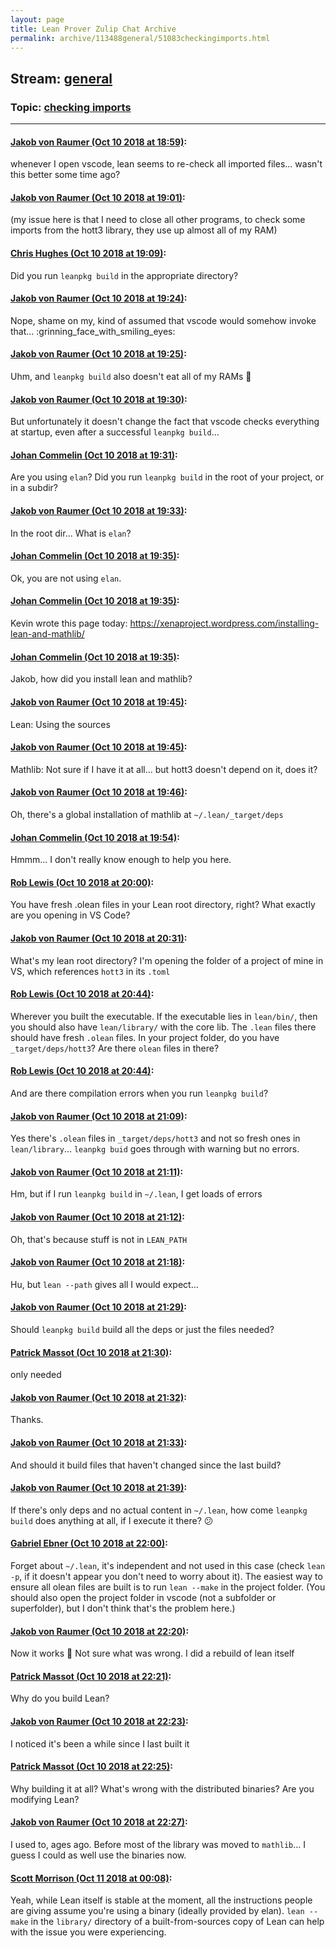 ```yaml
---
layout: page
title: Lean Prover Zulip Chat Archive 
permalink: archive/113488general/51083checkingimports.html
---
```


## Stream: [general](index.html)
### Topic: [checking imports](51083checkingimports.html)

---

#### [Jakob von Raumer (Oct 10 2018 at 18:59)](https://leanprover.zulipchat.com/#narrow/stream/113488-general/topic/checking%20imports/near/135554082):
whenever I open vscode, lean seems to re-check all imported files... wasn't this better some time ago?

#### [Jakob von Raumer (Oct 10 2018 at 19:01)](https://leanprover.zulipchat.com/#narrow/stream/113488-general/topic/checking%20imports/near/135554225):
(my issue here is that I need to close all other programs, to check some imports from the hott3 library, they use up almost all of my RAM)

#### [Chris Hughes (Oct 10 2018 at 19:09)](https://leanprover.zulipchat.com/#narrow/stream/113488-general/topic/checking%20imports/near/135554646):
Did you run `leanpkg build` in the appropriate directory?

#### [Jakob von Raumer (Oct 10 2018 at 19:24)](https://leanprover.zulipchat.com/#narrow/stream/113488-general/topic/checking%20imports/near/135555511):
Nope, shame on my, kind of assumed that vscode would somehow invoke that... :grinning_face_with_smiling_eyes:

#### [Jakob von Raumer (Oct 10 2018 at 19:25)](https://leanprover.zulipchat.com/#narrow/stream/113488-general/topic/checking%20imports/near/135555567):
Uhm, and `leanpkg build` also doesn't eat all of my RAMs :ram:

#### [Jakob von Raumer (Oct 10 2018 at 19:30)](https://leanprover.zulipchat.com/#narrow/stream/113488-general/topic/checking%20imports/near/135555870):
But unfortunately it doesn't change the fact that vscode checks everything at startup, even after a successful `leanpkg build`...

#### [Johan Commelin (Oct 10 2018 at 19:31)](https://leanprover.zulipchat.com/#narrow/stream/113488-general/topic/checking%20imports/near/135555902):
Are you using `elan`? Did you run `leanpkg build` in the root of your project, or in a subdir?

#### [Jakob von Raumer (Oct 10 2018 at 19:33)](https://leanprover.zulipchat.com/#narrow/stream/113488-general/topic/checking%20imports/near/135556008):
In the root dir... What is `elan`?

#### [Johan Commelin (Oct 10 2018 at 19:35)](https://leanprover.zulipchat.com/#narrow/stream/113488-general/topic/checking%20imports/near/135556127):
Ok, you are not using `elan`.

#### [Johan Commelin (Oct 10 2018 at 19:35)](https://leanprover.zulipchat.com/#narrow/stream/113488-general/topic/checking%20imports/near/135556135):
Kevin wrote this page today: https://xenaproject.wordpress.com/installing-lean-and-mathlib/

#### [Johan Commelin (Oct 10 2018 at 19:35)](https://leanprover.zulipchat.com/#narrow/stream/113488-general/topic/checking%20imports/near/135556149):
Jakob, how did you install lean and mathlib?

#### [Jakob von Raumer (Oct 10 2018 at 19:45)](https://leanprover.zulipchat.com/#narrow/stream/113488-general/topic/checking%20imports/near/135556619):
Lean: Using the sources

#### [Jakob von Raumer (Oct 10 2018 at 19:45)](https://leanprover.zulipchat.com/#narrow/stream/113488-general/topic/checking%20imports/near/135556643):
Mathlib: Not sure if I have it at all... but hott3 doesn't depend on it, does it?

#### [Jakob von Raumer (Oct 10 2018 at 19:46)](https://leanprover.zulipchat.com/#narrow/stream/113488-general/topic/checking%20imports/near/135556718):
Oh, there's a global installation of mathlib at `~/.lean/_target/deps`

#### [Johan Commelin (Oct 10 2018 at 19:54)](https://leanprover.zulipchat.com/#narrow/stream/113488-general/topic/checking%20imports/near/135557237):
Hmmm... I don't really know enough to help you here.

#### [Rob Lewis (Oct 10 2018 at 20:00)](https://leanprover.zulipchat.com/#narrow/stream/113488-general/topic/checking%20imports/near/135557629):
You have fresh .olean files in your Lean root directory, right? What exactly are you opening in VS Code?

#### [Jakob von Raumer (Oct 10 2018 at 20:31)](https://leanprover.zulipchat.com/#narrow/stream/113488-general/topic/checking%20imports/near/135559479):
What's my lean root directory? I'm opening the folder of a project of mine in VS, which references `hott3` in its `.toml`

#### [Rob Lewis (Oct 10 2018 at 20:44)](https://leanprover.zulipchat.com/#narrow/stream/113488-general/topic/checking%20imports/near/135560271):
Wherever you built the executable. If the executable lies in `lean/bin/`, then you should also have `lean/library/` with the core lib. The `.lean` files there should have fresh `.olean` files. In your project folder, do you have `_target/deps/hott3`? Are there `olean` files in there?

#### [Rob Lewis (Oct 10 2018 at 20:44)](https://leanprover.zulipchat.com/#narrow/stream/113488-general/topic/checking%20imports/near/135560283):
And are there compilation errors when you run `leanpkg build`?

#### [Jakob von Raumer (Oct 10 2018 at 21:09)](https://leanprover.zulipchat.com/#narrow/stream/113488-general/topic/checking%20imports/near/135561866):
Yes there's `.olean` files in `_target/deps/hott3` and not so fresh ones in `lean/library`... `leanpkg buid` goes through with warning but no errors.

#### [Jakob von Raumer (Oct 10 2018 at 21:11)](https://leanprover.zulipchat.com/#narrow/stream/113488-general/topic/checking%20imports/near/135562001):
Hm, but if I run `leanpkg build` in `~/.lean`, I get loads of errors

#### [Jakob von Raumer (Oct 10 2018 at 21:12)](https://leanprover.zulipchat.com/#narrow/stream/113488-general/topic/checking%20imports/near/135562103):
Oh, that's because stuff is not in `LEAN_PATH`

#### [Jakob von Raumer (Oct 10 2018 at 21:18)](https://leanprover.zulipchat.com/#narrow/stream/113488-general/topic/checking%20imports/near/135562473):
Hu, but `lean --path` gives all I would expect...

#### [Jakob von Raumer (Oct 10 2018 at 21:29)](https://leanprover.zulipchat.com/#narrow/stream/113488-general/topic/checking%20imports/near/135563098):
Should `leanpkg build` build all the deps or just the files needed?

#### [Patrick Massot (Oct 10 2018 at 21:30)](https://leanprover.zulipchat.com/#narrow/stream/113488-general/topic/checking%20imports/near/135563180):
only needed

#### [Jakob von Raumer (Oct 10 2018 at 21:32)](https://leanprover.zulipchat.com/#narrow/stream/113488-general/topic/checking%20imports/near/135563290):
Thanks.

#### [Jakob von Raumer (Oct 10 2018 at 21:33)](https://leanprover.zulipchat.com/#narrow/stream/113488-general/topic/checking%20imports/near/135563297):
And should it build files that haven't changed since the last build?

#### [Jakob von Raumer (Oct 10 2018 at 21:39)](https://leanprover.zulipchat.com/#narrow/stream/113488-general/topic/checking%20imports/near/135563570):
If there's only deps and no actual content in `~/.lean`, how come `leanpkg build` does anything at all, if I execute it there? :confused:

#### [Gabriel Ebner (Oct 10 2018 at 22:00)](https://leanprover.zulipchat.com/#narrow/stream/113488-general/topic/checking%20imports/near/135564693):
Forget about `~/.lean`, it's independent and not used in this case (check `lean -p`, if it doesn't appear you don't need to worry about it).
The easiest way to ensure all olean files are built is to run `lean --make` in the project folder.
(You should also open the project folder in vscode (not a subfolder or superfolder), but I don't think that's the problem here.)

#### [Jakob von Raumer (Oct 10 2018 at 22:20)](https://leanprover.zulipchat.com/#narrow/stream/113488-general/topic/checking%20imports/near/135565841):
Now it works :shrug: Not sure what was wrong. I did a rebuild of lean itself

#### [Patrick Massot (Oct 10 2018 at 22:21)](https://leanprover.zulipchat.com/#narrow/stream/113488-general/topic/checking%20imports/near/135565898):
Why do you build Lean?

#### [Jakob von Raumer (Oct 10 2018 at 22:23)](https://leanprover.zulipchat.com/#narrow/stream/113488-general/topic/checking%20imports/near/135565994):
I noticed it's been a while since I last built it

#### [Patrick Massot (Oct 10 2018 at 22:25)](https://leanprover.zulipchat.com/#narrow/stream/113488-general/topic/checking%20imports/near/135566068):
Why building it at all? What's wrong with the distributed binaries? Are you modifying Lean?

#### [Jakob von Raumer (Oct 10 2018 at 22:27)](https://leanprover.zulipchat.com/#narrow/stream/113488-general/topic/checking%20imports/near/135566172):
I used to,  ages ago. Before most of the library was moved to `mathlib`... I guess I could as well use the binaries now.

#### [Scott Morrison (Oct 11 2018 at 00:08)](https://leanprover.zulipchat.com/#narrow/stream/113488-general/topic/checking%20imports/near/135571392):
Yeah, while Lean itself is stable at the moment, all the instructions people are giving assume you're using a binary (ideally provided by elan). `lean --make` in the `library/` directory of a built-from-sources copy of Lean can help with the issue you were experiencing.


